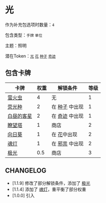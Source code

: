# 光

作为补充包选项时数量：`4`

包含类型：`手牌` `单位`

主题：照明

潜在Token：[`光`](光.md) [`花`](花.md) [`种子`](种子.md) [`奇迹`](奇迹.md)

## 包含卡牌

卡牌 | 权重 | 解锁条件 | 等级
--- | --- | --- | ---
[萤火虫](../卡牌/萤火虫.md) | 4 | 无 | 1
[荧光种](../卡牌/荧光种.md) | 2 | 在 [种子](种子.md) 中出现 | 1
[白昼的客星](../卡牌/白昼的客星.md) | 2 | 在 [奇迹](奇迹.md) 中出现 | 1
[瞭望塔](../卡牌/瞭望塔.md) | 1 | 商店 | 2
[向日葵](../卡牌/向日葵.md) | 1 | 在 [花](花.md)中出现 | 2
[魂灯](../卡牌/魂灯.md) | 1 | 在 [邪祟](邪祟.md) 中出现 | 2
[极光](../卡牌/极光.md) | 0.5 | 商店 | 3

## CHANGELOG

- [1.1.9] 修改了部分解锁条件，添加了 [极光](../卡牌/极光.md)
- [1.1.4] 添加了 [魂灯](../卡牌/魂灯.md)，重平衡了部分权重
- [1.0.0] 引入
